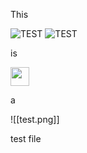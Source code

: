 This

![TEST](test.png "picgo logo")
![TEST](<test.png> "picgo logo")

is

<img src="test.png" style="width:30px">

a

<!-- obsidian format -->
![[test.png]] 


test file